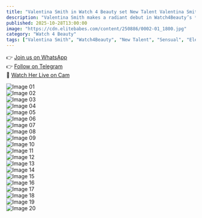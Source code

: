```yaml
---
title: "Valentina Smith in Watch 4 Beauty set New Talent Valentina Smith"
description: "Valentina Smith makes a radiant debut in Watch4Beauty’s *New Talent* — soft light, tender curves, and natural allure that captures pure feminine grace."
published: 2025-10-28T13:00:00
image: "https://cdn.elitebabes.com/content/250886/0002-01_1800.jpg"
category: "Watch 4 Beauty"
tags: ["Valentina Smith", "Watch4Beauty", "New Talent", "Sensual", "Elegant"]
---
```


👉 [Join us on WhatsApp](https://redirecting-kappa.vercel.app/)  
👉 [Follow on Telegram](https://t.me/xxx_pulse)  
🔞 [Watch Her Live on Cam](https://redirecting-kappa.vercel.app/)  

![Image 01](https://cdn.elitebabes.com/content/250886/0002-01_1800.jpg)  
![Image 02](https://cdn.elitebabes.com/content/250886/0002-02_1200.jpg)  
![Image 03](https://cdn.elitebabes.com/content/250886/0002-03_1200.jpg)  
![Image 04](https://cdn.elitebabes.com/content/250886/0002-04_1200.jpg)  
![Image 05](https://cdn.elitebabes.com/content/250886/0002-05_1200.jpg)  
![Image 06](https://cdn.elitebabes.com/content/250886/0002-06_1200.jpg)  
![Image 07](https://cdn.elitebabes.com/content/250886/0002-07_1200.jpg)  
![Image 08](https://cdn.elitebabes.com/content/250886/0002-08_1200.jpg)  
![Image 09](https://cdn.elitebabes.com/content/250886/0002-09_1200.jpg)  
![Image 10](https://cdn.elitebabes.com/content/250886/0002-10_1200.jpg)  
![Image 11](https://cdn.elitebabes.com/content/250886/0002-11_1200.jpg)  
![Image 12](https://cdn.elitebabes.com/content/250886/0002-12_1200.jpg)  
![Image 13](https://cdn.elitebabes.com/content/250886/0002-13_1200.jpg)  
![Image 14](https://cdn.elitebabes.com/content/250886/0002-14_1200.jpg)  
![Image 15](https://cdn.elitebabes.com/content/250886/0002-15_1200.jpg)  
![Image 16](https://cdn.elitebabes.com/content/250886/0002-16_1200.jpg)  
![Image 17](https://cdn.elitebabes.com/content/250886/0002-17_1200.jpg)  
![Image 18](https://cdn.elitebabes.com/content/250886/0002-18_1200.jpg)  
![Image 19](https://cdn.elitebabes.com/content/250886/0002-19_1200.jpg)  
![Image 20](https://cdn.elitebabes.com/content/250886/0002-20_1200.jpg)